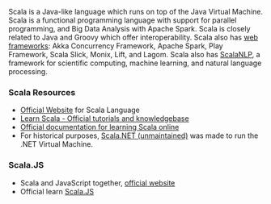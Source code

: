 Scala is a Java-like language which runs on top of the Java Virtual Machine. Scala is a functional programming language with support for parallel programming, and Big Data Analysis with Apache Spark. Scala is closely related to Java and Groovy which offer interoperability. Scala also has [web frameworks](https://medium.com/javarevisited/7-best-scala-frameworks-for-concurrency-web-development-and-big-data-to-learn-fbd52dbe0a9a): Akka Concurrency Framework, Apache Spark, Play Framework, Scala Slick, Monix, Lift, and Lagom. Scala also has [ScalaNLP](http://www.scalanlp.org/), a framework for scientific computing, machine learning, and natural language processing.
### Scala Resources
- [Official Website](https://www.scala-lang.org/) for Scala Language
- [Learn Scala - Official tutorials and knowledgebase](https://docs.scala-lang.org/)
- [Official documentation for learning Scala online](https://docs.scala-lang.org/online-courses.html)
- For historical purposes, [Scala.NET (unmaintained)](https://github.com/magarciaEPFL/scaladotnet) was made to run the .NET Virtual Machine.

### Scala.JS
- Scala and JavaScript together, [official website](https://www.scala-js.org/)
- Official learn [Scala.JS](https://www.scala-js.org/doc/tutorial/)